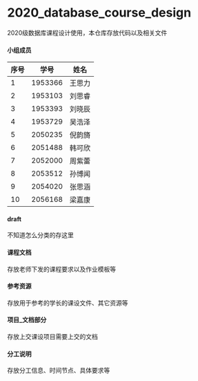 # 2020_database_course_design
2020级数据库课程设计使用，本仓库存放代码以及相关文件

#### 小组成员
|序号|学号|姓名|
|---|---|---|
|1|1953366|王思力|
|2|1953103|刘思睿|
|3|1953393|刘晓辰|
|4|1953729|吴浩泽|
|5|2050235|倪韵旖|
|6|2051488|韩可欣|
|7|2052000|周紫蕾|
|8|2053512|孙博闻|
|9|2054020|张思涵|
|10|2056168|梁嘉康|

#### draft
不知道怎么分类的存这里

#### 课程文档
存放老师下发的课程要求以及作业模板等

#### 参考资源
存放用于参考的学长的课设文件、其它资源等

#### 项目_文档部分
存放上交课设项目需要上交的文档

#### 分工说明
存放分工信息、时间节点、具体要求等
